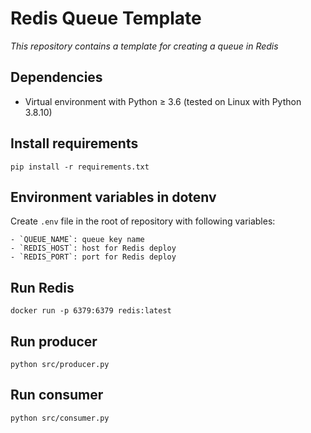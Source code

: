 # Redis Queue Template

*This repository contains a template for creating a queue in Redis*

## Dependencies

- Virtual environment with Python ≥ 3.6 (tested on Linux with Python 3.8.10)

## Install requirements

`pip install -r requirements.txt`

## Environment variables in dotenv

Create `.env` file in the root of repository with following variables:

    - `QUEUE_NAME`: queue key name
    - `REDIS_HOST`: host for Redis deploy
    - `REDIS_PORT`: port for Redis deploy

## Run Redis

`docker run -p 6379:6379 redis:latest`

## Run producer

`python src/producer.py`

## Run consumer

`python src/consumer.py`
